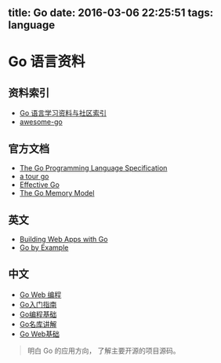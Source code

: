 title: Go
date: 2016-03-06 22:25:51
tags: language
---

# Go 语言资料

## 资料索引
* [Go 语言学习资料与社区索引](https://github.com/Unknwon/go-study-index)
* [awesome-go](https://github.com/avelino/awesome-go)

## 官方文档
* [The Go Programming Language Specification](https://golang.org/ref/spec)
* [a tour go](https://tour.golang.org/list)
* [Effective Go](https://golang.org/doc/effective_go.html)
* [The Go Memory Model](https://golang.org/ref/mem)

## 英文
* [Building Web Apps with Go](https://codegangsta.gitbooks.io/building-web-apps-with-go/content/)
* [Go by Example](https://gobyexample.com/)

## 中文
* [Go Web 编程](https://astaxie.gitbooks.io/build-web-application-with-golang/content/zh/)
* [Go入门指南](https://github.com/Unknwon/the-way-to-go_ZH_CN)
* [Go编程基础](https://github.com/Unknwon/go-fundamental-programming)
* [Go名库讲解](https://github.com/Unknwon/go-rock-libraries-showcases)
* [Go Web基础](https://github.com/Unknwon/go-web-foundation)

> 明白 Go 的应用方向， 了解主要开源的项目源码。
